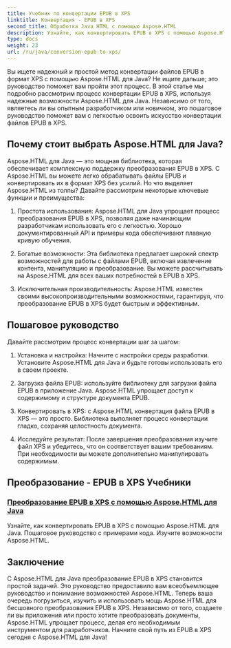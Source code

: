 ```yaml
---
title: Учебник по конвертации EPUB в XPS
linktitle: Конвертация - EPUB в XPS
second_title: Обработка Java HTML с помощью Aspose.HTML
description: Узнайте, как конвертировать EPUB в XPS с помощью Aspose.HTML для Java. Получите пошаговое руководство и примеры кода, изучая возможности Aspose.HTML в этих руководствах.
type: docs
weight: 23
url: /ru/java/conversion-epub-to-xps/
---
```


Вы ищете надежный и простой метод конвертации файлов EPUB в формат XPS с помощью Aspose.HTML для Java? Не ищите дальше; это руководство поможет вам пройти этот процесс. В этой статье мы подробно рассмотрим процесс конвертации EPUB в XPS, используя надежные возможности Aspose.HTML для Java. Независимо от того, являетесь ли вы опытным разработчиком или новичком, это пошаговое руководство поможет вам с легкостью освоить искусство конвертации файлов EPUB в XPS.

## Почему стоит выбрать Aspose.HTML для Java?

Aspose.HTML для Java — это мощная библиотека, которая обеспечивает комплексную поддержку преобразования EPUB в XPS. С Aspose.HTML вы можете легко обрабатывать файлы EPUB и конвертировать их в формат XPS без усилий. Но что выделяет Aspose.HTML из толпы? Давайте рассмотрим некоторые ключевые функции и преимущества:

1. Простота использования: Aspose.HTML для Java упрощает процесс преобразования EPUB в XPS, позволяя даже начинающим разработчикам использовать его с легкостью. Хорошо документированный API и примеры кода обеспечивают плавную кривую обучения.

2. Богатые возможности: Эта библиотека предлагает широкий спектр возможностей для работы с файлами EPUB, включая извлечение контента, манипуляцию и преобразование. Вы можете рассчитывать на Aspose.HTML для всех ваших потребностей в EPUB в XPS.

3. Исключительная производительность: Aspose.HTML известен своими высокопроизводительными возможностями, гарантируя, что преобразование EPUB в XPS будет быстрым и эффективным.

## Пошаговое руководство

Давайте рассмотрим процесс конвертации шаг за шагом:

1. Установка и настройка: Начните с настройки среды разработки. Установите Aspose.HTML для Java и будьте готовы использовать его в своем проекте.

2. Загрузка файла EPUB: используйте библиотеку для загрузки файла EPUB в приложение Java. Aspose.HTML упрощает доступ к содержимому и структуре документа EPUB.

3. Конвертировать в XPS: с Aspose.HTML конвертация файла EPUB в XPS — это просто. Библиотека выполняет процесс конвертации гладко, сохраняя целостность документа.

4. Исследуйте результат: После завершения преобразования изучите файл XPS и убедитесь, что он соответствует вашим требованиям. При необходимости вы можете дополнительно манипулировать содержимым.

## Преобразование - EPUB в XPS Учебники
### [Преобразование EPUB в XPS с помощью Aspose.HTML для Java](./convert-epub-to-xps/)
Узнайте, как конвертировать EPUB в XPS с помощью Aspose.HTML для Java. Пошаговое руководство с примерами кода. Изучите возможности Aspose.HTML.

## Заключение

С Aspose.HTML для Java преобразование EPUB в XPS становится простой задачей. Это руководство предоставило вам всеобъемлющее руководство и понимание возможностей Aspose.HTML. Теперь ваша очередь погрузиться, изучить и использовать мощь Aspose.HTML для бесшовного преобразования EPUB в XPS. Независимо от того, создаете ли вы приложения или просто хотите преобразовать документы, Aspose.HTML упрощает процесс, делая его необходимым инструментом для разработчиков. Начните свой путь из EPUB в XPS сегодня с Aspose.HTML для Java!